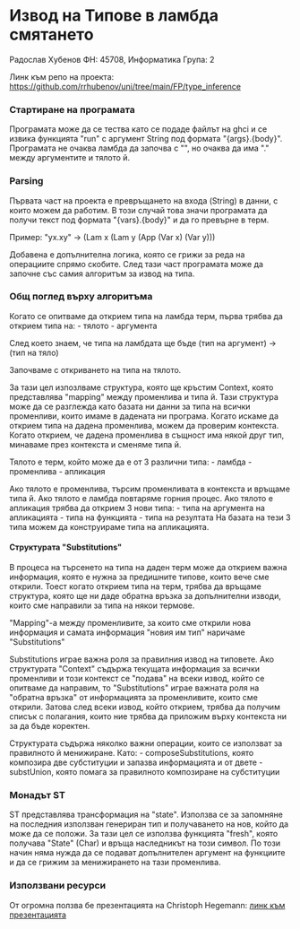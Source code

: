 # Извод на Типове в ламбда смятането

Радослав Хубенов
ФН: 45708, Информатика
Група: 2

Линк към репо на проекта:
https://github.com/rrhubenov/uni/tree/main/FP/type_inference

### Стартиране на програмата

Програмата може да се тества като се подаде файлът на ghci и се извика функцията "run" с аргумент String под формата "{args}.{body}".
Програмата не очаква ламбда да започва с "\", но очаква да има "." между аргументите и тялото й.

### Parsing

Първата част на проекта е превръщането на входа (String) в данни, с които можем да работим.
В този случай това значи програмата да получи текст под формата "{vars}.{body}" и да го превърне в терм.

Пример:
    "yx.xy" -> (Lam x (Lam y (App (Var x) (Var y)))

Добавена е допълнителна логика, която се грижи за реда на операциите спрямо скобите.
След тази част програмата може да започне със самия алгоритъм за извод на типа.

### Общ поглед върху алгоритъма

Когато се опитваме да открием типа на ламбда терм, първа трябва да открием типа на:
    - тялото
    - аргумента

След което знаем, че типа на ламбдата ще бъде (тип на аргумент) -> (тип на тяло)

Започваме с откриването на типа на тялото.

За тази цел изпозлваме структура, която ще кръстим Context, която представлява "mapping" между променлива и типа й.
Тази структура може да се разглежда като базата ни данни за типа на всички променливи, които имаме в дадената ни програма.
Когато искаме да открием типа на дадена променлива, можем да проверим контекста.
Когато открием, че дадена променлива в същност има някой друг тип, минаваме през контекста и сменяме типа й.

Тялото е терм, който може да е от 3 различни типа:
    - ламбда
    - променлива
    - апликация

Ако тялото е променлива, търсим променливата в контекста и връщаме типа й.
Ако тялото е ламбда повтаряме горния процес.
Ако тялото е апликация трябва да открием 3 нови типа:
    - типа на аргумента на апликацията
    - типа на функцията
    - типа на резултата
На базата на тези 3 типа можем да конструираме типа на апликацията.

#### Структурата "Substitutions"

В процеса на търсенето на типа на даден терм може да открием важна информация, която е нужна за предишните типове, които вече сме открили.
Тоест когато открием типа на терм, трябва да връщаме структура, която ще ни даде обратна връзка за допълнителни изводи, които сме направили
за типа на някои термове.

"Mapping"-a между променливите, за които сме открили нова информация и самата информация "новия им тип" наричаме "Substitutions"

Substitutions играе важна роля за правилния извод на типовете. Ако структурата "Context" съдържа текущата информация за всички променливи и този контекст се "подава"
на всеки извод, който се опитваме да направим, то "Substitutions" играе важната роля на "обратна връзка" от информацията за променливите, които сме открили.
Затова след всеки извод, който открием, трябва да получим списък с полагания, които ние трябва да приложим върху контекста ни за да бъде коректен.

Структурата съдържа няколко важни операции, които се използват за правилното й менижиране. Като:
    - composeSubstitutions, която композира две субституции и запазва информацията и от двете
    - substUnion, която помага за правилното композиране на субституции

### Монадът ST
ST представлява трансформация на "state". Използва се за запомняне на последния използван генериран тип и получаването на нов,
който да може да се положи. За тази цел се използва функцията "fresh", която получава "State" (Char) и връща наследникът на този символ.
По този начин няма нужда да се подават допълнителен аргумент на функциите и да се грижим за менижирането на тази променлива.

### Използвани ресурси

От огромна ползва бе презентацията на Christoph Hegemann: [линк към презентацията](https://www.youtube.com/watch?v=ytPAlhnAKro&t)
